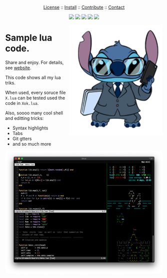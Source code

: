 


 
 
<p align=center><a 
href="LICENSE.md">License</a> :: <a 
href="INSTALL.md">Install</a> :: <a
href="CODE_OF_CONDUCT.md">Contribute</a> :: <a 
href="CONTACT.md">Contact</a><p align=center><img 
src="https://img.shields.io/badge/language-lua-orange">&nbsp;<img 
src="https://img.shields.io/badge/purpose-ai,se-blueviolet">&nbsp;<img 
src="https://img.shields.io/badge/platform-mac,*nux-informational">&nbsp;<img 
src="https://img.shields.io/badge/license-Bsd2-informational">&nbsp;<img 
src="https://travis-ci.org/timm/lua.svg?branch=master"> 
</p> 


<img src="etc/img/stitch.png" align=right width=300>

# Sample lua code. 

Share and enjoy. For details, see [website](http://menzies.us/lua). 

This code shows all my lua triks.

When used, every soruce file `X.lua` can be tested used the code in `Xok.lua`.

Also, soooo many cool shell and editting tricks:

- Syntax highlights
- Tabs
- Git gtters
- and so much more

<a href="etc/img/screen-vim.png"><img align=center width=700 src="etc/img/screen-vim.png"> </a> 


